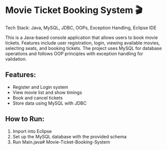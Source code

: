 # Movie Ticket Booking System 🎬

Tech Stack: Java, MySQL, JDBC, OOPs, Exception Handling, Eclipse IDE

This is a Java-based console application that allows users to book movie tickets. Features include user registration, login, viewing available movies, selecting seats, and booking tickets. The project uses MySQL for database operations and follows OOP principles with exception handling for validation.

## Features:
- Register and Login system
- View movie list and show timings
- Book and cancel tickets
- Store data using MySQL with JDBC

## How to Run:
1. Import into Eclipse
2. Set up the MySQL database with the provided schema
3. Run Main.java# Movie-Ticket-Booking-System
